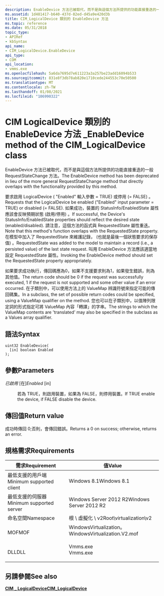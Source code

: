 ```yaml
---
description: EnableDevice 方法已被取代，而不是與這個方法所提供的功能直接重迭的一般 RequestStateChange 方法。
ms.assetid: 1d481417-b640-437d-82ed-d45a9e420d3b
title: CIM_LogicalDevice 類別的 EnableDevice 方法
ms.topic: reference
ms.date: 05/31/2018
topic_type:
- APIRef
- kbSyntax
api_name:
- CIM_LogicalDevice.EnableDevice
api_type:
- COM
api_location:
- vmms.exe
ms.openlocfilehash: 5a6da7695d7e611223a3a257be23add16094b533
ms.sourcegitcommit: 831e8f3db78ab820e1710cede244553c70e50500
ms.translationtype: MT
ms.contentlocale: zh-TW
ms.lasthandoff: 01/08/2021
ms.locfileid: "106990322"
---
```

# <a name="enabledevice-method-of-the-cim_logicaldevice-class"></a><span data-ttu-id="501ab-103">CIM LogicalDevice 類別的 EnableDevice 方法 \_</span><span class="sxs-lookup"><span data-stu-id="501ab-103">EnableDevice method of the CIM\_LogicalDevice class</span></span>

<span data-ttu-id="501ab-104">EnableDevice 方法已被取代，而不是與這個方法所提供的功能直接重迭的一般 RequestStateChange 方法。</span><span class="sxs-lookup"><span data-stu-id="501ab-104">The EnableDevice method has been deprecated in lieu of the more general RequestStateChange method that directly overlaps with the functionality provided by this method.</span></span>

<span data-ttu-id="501ab-105">要求啟用 LogicalDevice ( "Enabled" 輸入參數 = TRUE) 或停用 (= FALSE) 。</span><span class="sxs-lookup"><span data-stu-id="501ab-105">Requests that the LogicalDevice be enabled ("Enabled" input parameter = TRUE) or disabled (= FALSE).</span></span> <span data-ttu-id="501ab-106">如果成功，裝置的 StatusInfo/EnabledState 屬性應該會反映預期狀態 (啟用/停用) 。</span><span class="sxs-lookup"><span data-stu-id="501ab-106">If successful, the Device's StatusInfo/EnabledState properties should reflect the desired state (enabled/disabled).</span></span> <span data-ttu-id="501ab-107">請注意，這個方法的函式與 RequestedState 屬性重迭。</span><span class="sxs-lookup"><span data-stu-id="501ab-107">Note that this method's function overlaps with the RequestedState property.</span></span> <span data-ttu-id="501ab-108">在模型中加入了 RequestedState 來維護記錄， (也就是最後一個狀態要求的保存值) 。</span><span class="sxs-lookup"><span data-stu-id="501ab-108">RequestedState was added to the model to maintain a record (i.e., a persisted value) of the last state request.</span></span> <span data-ttu-id="501ab-109">叫用 EnableDevice 方法應該適當地設定 RequestedState 屬性。</span><span class="sxs-lookup"><span data-stu-id="501ab-109">Invoking the EnableDevice method should set the RequestedState property appropriately.</span></span>

<span data-ttu-id="501ab-110">如果要求成功執行，傳回碼應為0，如果不支援要求則為1，如果發生錯誤，則為其他值。</span><span class="sxs-lookup"><span data-stu-id="501ab-110">The return code should be 0 if the request was successfully executed, 1 if the request is not supported and some other value if an error occurred.</span></span> <span data-ttu-id="501ab-111">在子類別中，可以使用方法上的 ValueMap 辨識符號來指定可能的傳回碼集。</span><span class="sxs-lookup"><span data-stu-id="501ab-111">In a subclass, the set of possible return codes could be specified, using a ValueMap qualifier on the method.</span></span> <span data-ttu-id="501ab-112">您也可以在子類別中，以值陣列限定詞的形式指定可將 ValueMap 內容「轉譯」的字串。</span><span class="sxs-lookup"><span data-stu-id="501ab-112">The strings to which the ValueMap contents are 'translated' may also be specified in the subclass as a Values array qualifier.</span></span>

## <a name="syntax"></a><span data-ttu-id="501ab-113">語法</span><span class="sxs-lookup"><span data-stu-id="501ab-113">Syntax</span></span>


```mof
uint32 EnableDevice(
  [in] boolean Enabled
);
```



## <a name="parameters"></a><span data-ttu-id="501ab-114">參數</span><span class="sxs-lookup"><span data-stu-id="501ab-114">Parameters</span></span>

<dl> <dt>

<span data-ttu-id="501ab-115">*已啟用* \[在\]</span><span class="sxs-lookup"><span data-stu-id="501ab-115">*Enabled* \[in\]</span></span>
</dt> <dd>

<span data-ttu-id="501ab-116">若為 TRUE，則啟用裝置，如果為 FALSE，則停用裝置。</span><span class="sxs-lookup"><span data-stu-id="501ab-116">If TRUE enable the device, if FALSE disable the device.</span></span>

</dd> </dl>

## <a name="return-value"></a><span data-ttu-id="501ab-117">傳回值</span><span class="sxs-lookup"><span data-stu-id="501ab-117">Return value</span></span>

<span data-ttu-id="501ab-118">成功時傳回 0;否則，會傳回錯誤。</span><span class="sxs-lookup"><span data-stu-id="501ab-118">Returns a 0 on success; otherwise, returns an error.</span></span>

## <a name="requirements"></a><span data-ttu-id="501ab-119">規格需求</span><span class="sxs-lookup"><span data-stu-id="501ab-119">Requirements</span></span>



| <span data-ttu-id="501ab-120">需求</span><span class="sxs-lookup"><span data-stu-id="501ab-120">Requirement</span></span> | <span data-ttu-id="501ab-121">值</span><span class="sxs-lookup"><span data-stu-id="501ab-121">Value</span></span> |
|-------------------------------------|---------------------------------------------------------------------------------------------------------|
| <span data-ttu-id="501ab-122">最低支援的用戶端</span><span class="sxs-lookup"><span data-stu-id="501ab-122">Minimum supported client</span></span><br/> | <span data-ttu-id="501ab-123">Windows 8.1</span><span class="sxs-lookup"><span data-stu-id="501ab-123">Windows 8.1</span></span><br/>                                                                                  |
| <span data-ttu-id="501ab-124">最低支援的伺服器</span><span class="sxs-lookup"><span data-stu-id="501ab-124">Minimum supported server</span></span><br/> | <span data-ttu-id="501ab-125">Windows Server 2012 R2</span><span class="sxs-lookup"><span data-stu-id="501ab-125">Windows Server 2012 R2</span></span><br/>                                                                       |
| <span data-ttu-id="501ab-126">命名空間</span><span class="sxs-lookup"><span data-stu-id="501ab-126">Namespace</span></span><br/>                | <span data-ttu-id="501ab-127">根 \\ 虛擬化 \\ v2</span><span class="sxs-lookup"><span data-stu-id="501ab-127">Root\\virtualization\\v2</span></span><br/>                                                                     |
| <span data-ttu-id="501ab-128">MOF</span><span class="sxs-lookup"><span data-stu-id="501ab-128">MOF</span></span><br/>                      | <dl> <span data-ttu-id="501ab-129"><dt>WindowsVirtualization。</dt></span><span class="sxs-lookup"><span data-stu-id="501ab-129"><dt>WindowsVirtualization.V2.mof</dt></span></span> </dl> |
| <span data-ttu-id="501ab-130">DLL</span><span class="sxs-lookup"><span data-stu-id="501ab-130">DLL</span></span><br/>                      | <dl> <span data-ttu-id="501ab-131"><dt>Vmms.exe</dt></span><span class="sxs-lookup"><span data-stu-id="501ab-131"><dt>Vmms.exe</dt></span></span> </dl>                     |



## <a name="see-also"></a><span data-ttu-id="501ab-132">另請參閱</span><span class="sxs-lookup"><span data-stu-id="501ab-132">See also</span></span>

<dl> <dt>

[<span data-ttu-id="501ab-133">**CIM \_ LogicalDevice**</span><span class="sxs-lookup"><span data-stu-id="501ab-133">**CIM\_LogicalDevice**</span></span>](cim-logicaldevice.md)
</dt> </dl>

 

 




